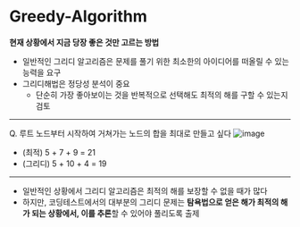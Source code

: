 # Greedy-Algorithm

**현재 상황에서 지금 당장 좋은 것만 고르는 방법**
- 일반적인 그리디 알고리즘은 문제를 풀기 위한 최소한의 아이디어를 떠올릴 수 있는 능력을 요구
- 그리디해법은 정당성 분석이 중요
  - 단순히 가장 좋아보이는 것을 반복적으로 선택해도 최적의 해를 구할 수 있는지 검토

---

Q. 루트 노드부터 시작하여 거쳐가는 노드의 합을 최대로 만들고 싶다
![image](https://user-images.githubusercontent.com/72767245/129600868-44a238f4-ed07-49e2-83ce-8a491c2b0ccc.png)

- (최적) 5 + 7 + 9 = 21
- (그리디) 5 + 10 + 4 = 19 


---

- 일반적인 상황에서 그리디 알고리즘은 최적의 해를 보장할 수 없을 때가 많다
- 하지만, 코딩테스트에서의 대부분의 그리디 문제는 **탐욕법으로 얻은 해가 최적의 해가 되는 상황에서, 이를 추론**할 수 있어야 풀리도록 출제



